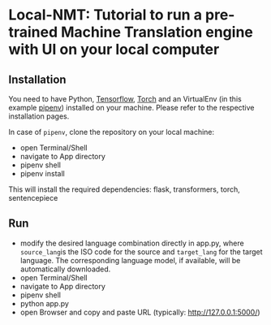 # Local-NMT: Tutorial to run a pre-trained Machine Translation engine with UI on your local computer

## Installation

You need to have Python, [Tensorflow](https://www.tensorflow.org/install), [Torch](https://pytorch.org/get-started/locally/) and an VirtualEnv (in this example [pipenv](https://pypi.org/project/pipenv/)) installed on your machine. Please refer to the respective installation pages.

In case of `pipenv`, clone the repository on your local machine:

- open Terminal/Shell
- navigate to App directory
- pipenv shell
- pipenv install

This will install the required dependencies: flask, transformers, torch, sentencepiece

## Run
- modify the desired language combination directly in app.py, where `source_lang`is the ISO code for the source and `target_lang` for the target language. The corresponding language model, if available, will be automatically downloaded.
- open Terminal/Shell
- navigate to App directory
- pipenv shell
- python app.py
- open Browser and copy and paste URL (typically: http://127.0.0.1:5000/)


 
